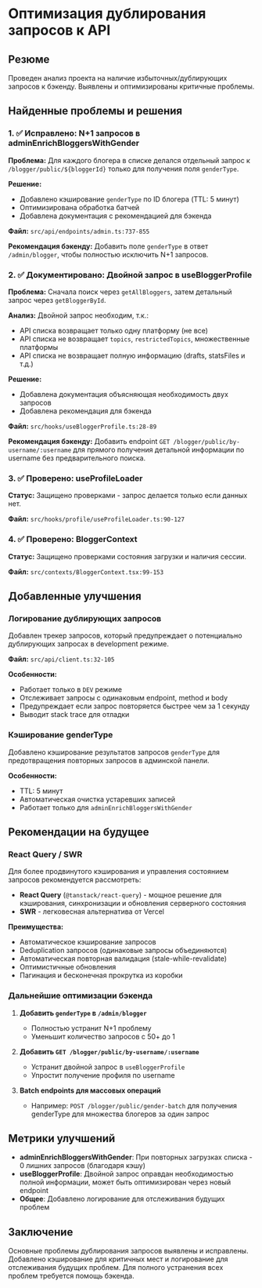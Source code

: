 # Оптимизация дублирования запросов к API

## Резюме

Проведен анализ проекта на наличие избыточных/дублирующих запросов к бэкенду. Выявлены и оптимизированы критичные проблемы.

## Найденные проблемы и решения

### 1. ✅ Исправлено: N+1 запросов в adminEnrichBloggersWithGender

**Проблема:** Для каждого блогера в списке делался отдельный запрос к `/blogger/public/${bloggerId}` только для получения поля `genderType`.

**Решение:**
- Добавлено кэширование `genderType` по ID блогера (TTL: 5 минут)
- Оптимизирована обработка батчей
- Добавлена документация с рекомендацией для бэкенда

**Файл:** `src/api/endpoints/admin.ts:737-855`

**Рекомендация бэкенду:**
Добавить поле `genderType` в ответ `/admin/blogger`, чтобы полностью исключить N+1 запросов.

### 2. ✅ Документировано: Двойной запрос в useBloggerProfile

**Проблема:** Сначала поиск через `getAllBloggers`, затем детальный запрос через `getBloggerById`.

**Анализ:**
Двойной запрос необходим, т.к.:
- API списка возвращает только одну платформу (не все)
- API списка не возвращает `topics`, `restrictedTopics`, множественные платформы
- API списка не возвращает полную информацию (drafts, statsFiles и т.д.)

**Решение:**
- Добавлена документация объясняющая необходимость двух запросов
- Добавлена рекомендация для бэкенда

**Файл:** `src/hooks/useBloggerProfile.ts:28-89`

**Рекомендация бэкенду:**
Добавить endpoint `GET /blogger/public/by-username/:username` для прямого получения детальной информации по username без предварительного поиска.

### 3. ✅ Проверено: useProfileLoader

**Статус:** Защищено проверками - запрос делается только если данных нет.

**Файл:** `src/hooks/profile/useProfileLoader.ts:90-127`

### 4. ✅ Проверено: BloggerContext

**Статус:** Защищено проверками состояния загрузки и наличия сессии.

**Файл:** `src/contexts/BloggerContext.tsx:99-153`

## Добавленные улучшения

### Логирование дублирующих запросов

Добавлен трекер запросов, который предупреждает о потенциально дублирующих запросах в development режиме.

**Файл:** `src/api/client.ts:32-105`

**Особенности:**
- Работает только в `DEV` режиме
- Отслеживает запросы с одинаковым endpoint, method и body
- Предупреждает если запрос повторяется быстрее чем за 1 секунду
- Выводит stack trace для отладки

### Кэширование genderType

Добавлено кэширование результатов запросов `genderType` для предотвращения повторных запросов в админской панели.

**Особенности:**
- TTL: 5 минут
- Автоматическая очистка устаревших записей
- Работает только для `adminEnrichBloggersWithGender`

## Рекомендации на будущее

### React Query / SWR

Для более продвинутого кэширования и управления состоянием запросов рекомендуется рассмотреть:

- **React Query** (`@tanstack/react-query`) - мощное решение для кэширования, синхронизации и обновления серверного состояния
- **SWR** - легковесная альтернатива от Vercel

**Преимущества:**
- Автоматическое кэширование запросов
- Deduplication запросов (одинаковые запросы объединяются)
- Автоматическая повторная валидация (stale-while-revalidate)
- Оптимистичные обновления
- Пагинация и бесконечная прокрутка из коробки

### Дальнейшие оптимизации бэкенда

1. **Добавить `genderType` в `/admin/blogger`**
   - Полностью устранит N+1 проблему
   - Уменьшит количество запросов с 50+ до 1

2. **Добавить `GET /blogger/public/by-username/:username`**
   - Устранит двойной запрос в `useBloggerProfile`
   - Упростит получение профиля по username

3. **Batch endpoints для массовых операций**
   - Например: `POST /blogger/public/gender-batch` для получения genderType для множества блогеров за один запрос

## Метрики улучшений

- **adminEnrichBloggersWithGender**: При повторных загрузках списка - 0 лишних запросов (благодаря кэшу)
- **useBloggerProfile**: Двойной запрос оправдан необходимостью полной информации, может быть оптимизирован через новый endpoint
- **Общее**: Добавлено логирование для отслеживания будущих проблем

## Заключение

Основные проблемы дублирования запросов выявлены и исправлены. Добавлено кэширование для критичных мест и логирование для отслеживания будущих проблем. Для полного устранения всех проблем требуется помощь бэкенда.
